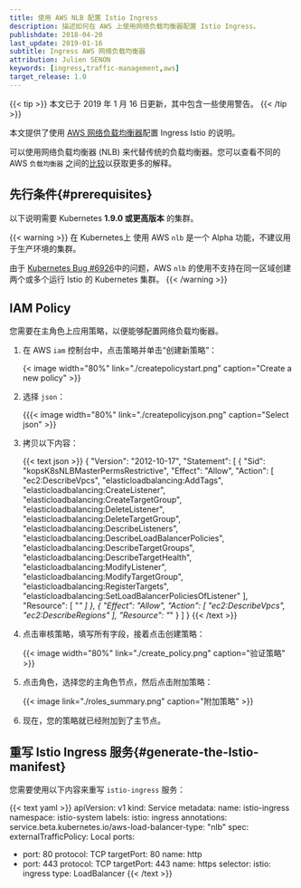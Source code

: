 ```yaml
---
title: 使用 AWS NLB 配置 Istio Ingress
description: 描述如何在 AWS 上使用网络负载均衡器配置 Istio Ingress。
publishdate: 2018-04-20
last_update: 2019-01-16
subtitle: Ingress AWS 网络负载均衡器
attribution: Julien SENON
keywords: [ingress,traffic-management,aws]
target_release: 1.0
---
```


{{< tip >}}
本文已于 2019 年 1 月 16 日更新，其中包含一些使用警告。
{{< /tip >}}

本文提供了使用 [AWS 网络负载均衡器](https://docs.aws.amazon.com/elasticloadbalancing/latest/network/introduction.html)配置 Ingress Istio 的说明。

可以使用网络负载均衡器 (NLB) 来代替传统的负载均衡器。您可以查看不同的 AWS `负载均衡器` 之间的[比较](https://aws.amazon.com/elasticloadbalancing/details/#Product_comparisons)以获取更多的解释。

## 先行条件{#prerequisites}

以下说明需要 Kubernetes **1.9.0 或更高版本** 的集群。

{{< warning >}}
在 Kubernetes上 使用 AWS `nlb` 是一个 Alpha 功能，不建议用于生产环境的集群。

由于 [Kubernetes Bug #6926](https://github.com/kubernetes/kubernetes/issues/69264)中的问题，AWS `nlb` 的使用不支持在同一区域创建两个或多个运行 Istio 的 Kubernetes 集群。
{{< /warning >}}

## IAM Policy

您需要在主角色上应用策略，以便能够配置网络负载均衡器。

1. 在 AWS `iam` 控制台中，点击策略并单击“创建新策略”：

    {< image width="80%" link="./createpolicystart.png" caption="Create a new policy" >}}

1. 选择 `json`：

    {{{< image width="80%" link="./createpolicyjson.png" caption="Select json" >}}

1. 拷贝以下内容：

    {{< text json >}}
    {
        "Version": "2012-10-17",
        "Statement": [
            {
                "Sid": "kopsK8sNLBMasterPermsRestrictive",
                "Effect": "Allow",
                "Action": [
                    "ec2:DescribeVpcs",
                    "elasticloadbalancing:AddTags",
                    "elasticloadbalancing:CreateListener",
                    "elasticloadbalancing:CreateTargetGroup",
                    "elasticloadbalancing:DeleteListener",
                    "elasticloadbalancing:DeleteTargetGroup",
                    "elasticloadbalancing:DescribeListeners",
                    "elasticloadbalancing:DescribeLoadBalancerPolicies",
                    "elasticloadbalancing:DescribeTargetGroups",
                    "elasticloadbalancing:DescribeTargetHealth",
                    "elasticloadbalancing:ModifyListener",
                    "elasticloadbalancing:ModifyTargetGroup",
                    "elasticloadbalancing:RegisterTargets",
                    "elasticloadbalancing:SetLoadBalancerPoliciesOfListener"
                ],
                "Resource": [
                    "*"
                ]
            },
            {
                "Effect": "Allow",
                "Action": [
                    "ec2:DescribeVpcs",
                    "ec2:DescribeRegions"
                ],
                "Resource": "*"
            }
        ]
    }
    {{< /text >}}

1. 点击审核策略，填写所有字段，接着点击创建策略：

    {{< image width="80%" link="./create_policy.png" caption="验证策略" >}}

1. 点击角色，选择您的主角色节点，然后点击附加策略：

    {{< image link="./roles_summary.png" caption="附加策略" >}}

1. 现在，您的策略就已经附加到了主节点。

## 重写 Istio Ingress 服务{#generate-the-Istio-manifest}

您需要使用以下内容来重写 `istio-ingress` 服务：

{{< text yaml >}}
apiVersion: v1
kind: Service
metadata:
  name: istio-ingress
  namespace: istio-system
  labels:
    istio: ingress
  annotations:
    service.beta.kubernetes.io/aws-load-balancer-type: "nlb"
spec:
  externalTrafficPolicy: Local
  ports:
  - port: 80
    protocol: TCP
    targetPort: 80
    name: http
  - port: 443
    protocol: TCP
    targetPort: 443
    name: https
    selector:
    istio: ingress
    type: LoadBalancer
{{< /text >}}
